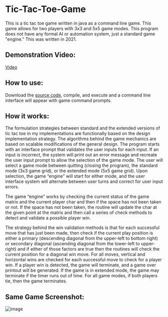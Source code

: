 # Tic-Tac-Toe-Game
This is a tic tac toe game written in java as a command line game. This game allows for two players with 3x3 and 5x5 game modes. This program does not have any formal AI or automation system, just a standard game "engine." This was written in 2021.

## Demonstration Video:
[Video](https://youtu.be/UgAB2-wpcM0)

## How to use:
Download the [source code](https://github.com/Austin-Daigle/Tic-Tac-Toe-Game/blob/main/ticTacToeInterface.java), compile, and execute and a command line interface will appear with game command prompts.

## How it works: 
The formulation strategies between standard and the extended versions of tic tac toe in my implementations are functionally based on the design implementation strategy. The algorithms behind the game mechanics are based on scalable modifications of the general design. The program starts with an interface prompt that validates the user inputs for each input. If an input is incorrect, the system will print out an error message and recreate the user input prompt to allow the selection of the game mode. The user will select a game mode between quitting (closing the program), the standard mode (3x3 game grid), or the extended mode (5x5 game grid). 
Upon selection, the game “engine” will start for either mode, and the user interface system will alternate between user turns and correct for user input errors. 

The game “engine” works by checking the current status of the game matrix and the current player char and then if the space has not been taken or not. If the space has not been taken, the routine will update the char at the given point at the matrix and then call a series of check methods to detect and validate a possible player win.

The strategy behind the win validation methods is that for each successful move that has just been made, then check if the current play position is either a primary (descending diagonal from the upper-left to bottom right) or secondary diagonal (ascending diagonal from the lower-left to upper-right) and if either of those factors are true then the routines will check the current position for a diagonal win move. For all moves, vertical and horizontal wins are checked for each successful move to check for a player win. If a player win is detected, the game will terminate, and a game over printout will be generated. If the game is in extended mode, the game may terminate if the timer runs out of time. For all game modes, if both players tie, then the game terminates.

## Same Game Screenshot:

![image](https://user-images.githubusercontent.com/100094056/193495680-d281d74f-9af4-4d91-a280-c1e4d1780502.png)
